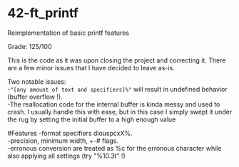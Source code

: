 # 42-ft_printf
Reimplementation of basic printf features

Grade: 125/100

This is the code as it was upon closing the project and correcting it. There are a few minor issues that I have decided to leave as-is.

Two notable issues:  
-`"[any amount of text and specifiers]%"` will result in undefined behavior (buffer overflow !).  
-The reallocation code for the internal buffer is kinda messy and used to crash. I usually handle this with ease, but in this case I simply swept it under the rug by setting the initial buffer to a high enough value

#Features
-format specifiers diouspcxX%.  
-precision, minimum width, +-# flags.  
-erronous conversion are treated as %c for the erronous character while also applying all settings (try "%10.3t" !)
